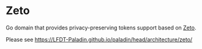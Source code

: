 # Zeto

Go domain that provides privacy-preserving tokens support based on [Zeto](https://github.com/hyperledger-labs/zeto).

Please see https://LFDT-Paladin.github.io/paladin/head/architecture/zeto/
